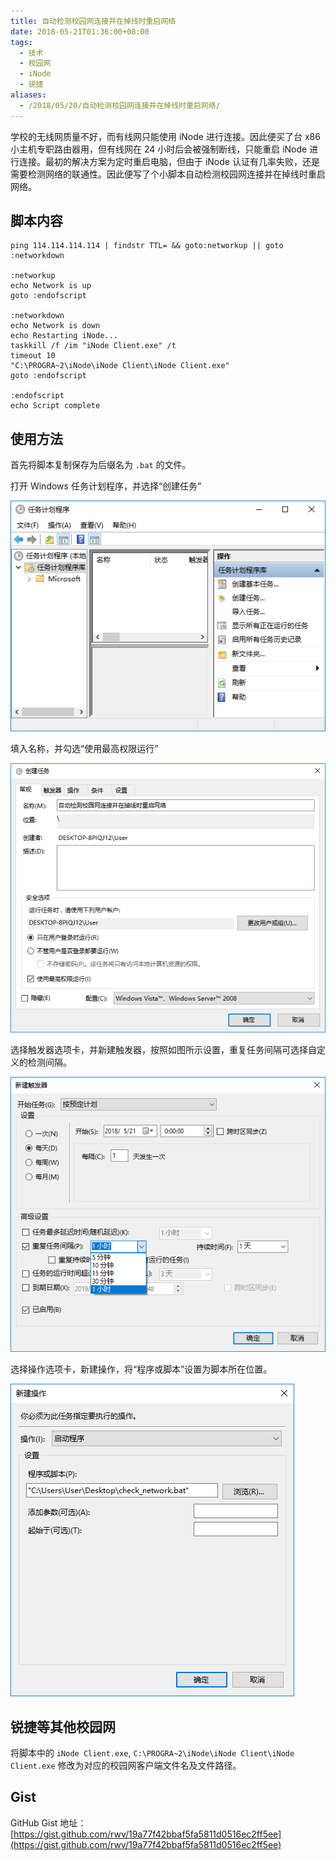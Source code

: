 ```yaml
---
title: 自动检测校园网连接并在掉线时重启网络
date: 2018-05-21T01:36:00+08:00
tags:
  - 技术
  - 校园网
  - iNode
  - 锐捷
aliases:
  - /2018/05/20/自动检测校园网连接并在掉线时重启网络/
---
```


学校的无线网质量不好，而有线网只能使用 iNode 进行连接。因此便买了台 x86 小主机专职路由器用，但有线网在 24 小时后会被强制断线，只能重启 iNode 进行连接。最初的解决方案为定时重启电脑，但由于 iNode 认证有几率失败，还是需要检测网络的联通性。因此便写了个小脚本自动检测校园网连接并在掉线时重启网络。

<!--more-->

## 脚本内容

```
ping 114.114.114.114 | findstr TTL= && goto:networkup || goto :networkdown

:networkup
echo Network is up
goto :endofscript

:networkdown
echo Network is down
echo Restarting iNode...
taskkill /f /im "iNode Client.exe" /t
timeout 10
"C:\PROGRA~2\iNode\iNode Client\iNode Client.exe"
goto :endofscript

:endofscript
echo Script complete
```

## 使用方法

首先将脚本复制保存为后缀名为 `.bat` 的文件。

打开 Windows 任务计划程序，并选择“创建任务”

![Windows Task Scheduler](./windows-task-scheduler.png)

填入名称，并勾选“使用最高权限运行”

![Create Task](./create-task.png)

选择触发器选项卡，并新建触发器，按照如图所示设置，重复任务间隔可选择自定义的检测间隔。

![Create Trigger](./create-trigger.png)

选择操作选项卡，新建操作，将“程序或脚本”设置为脚本所在位置。

![Create Action](./create-action.png)

## 锐捷等其他校园网

将脚本中的 `iNode Client.exe`, `C:\PROGRA~2\iNode\iNode Client\iNode Client.exe` 修改为对应的校园网客户端文件名及文件路径。

## Gist

GitHub Gist 地址：[https://gist.github.com/rwv/19a77f42bbaf5fa5811d0516ec2ff5ee](https://gist.github.com/rwv/19a77f42bbaf5fa5811d0516ec2ff5ee)

